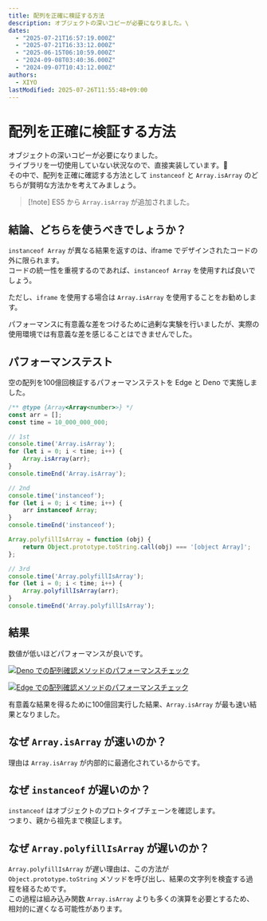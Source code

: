 ```yaml
---
title: 配列を正確に検証する方法
description: オブジェクトの深いコピーが必要になりました。\
dates:
  - "2025-07-21T16:57:19.000Z"
  - "2025-07-21T16:33:12.000Z"
  - "2025-06-15T06:10:59.000Z"
  - "2024-09-08T03:40:36.000Z"
  - "2024-09-07T10:43:12.000Z"
authors:
  - XIYO
lastModified: 2025-07-26T11:55:48+09:00
---
```

# 配列を正確に検証する方法

オブジェクトの深いコピーが必要になりました。\
ライブラリを一切使用していない状況なので、直接実装しています。🤣\
その中で、配列を正確に確認する方法として `instanceof` と `Array.isArray` のどちらが賢明な方法かを考えてみましょう。

> \[!note]
> ES5 から `Array.isArray` が追加されました。

## 結論、どちらを使うべきでしょうか？

`instanceof Array` が異なる結果を返すのは、iframe でデザインされたコードの外に限られます。\
コードの統一性を重視するのであれば、`instanceof Array` を使用すれば良いでしょう。

ただし、`iframe` を使用する場合は `Array.isArray` を使用することをお勧めします。

パフォーマンスに有意義な差をつけるために過剰な実験を行いましたが、実際の使用環境では有意義な差を感じることはできませんでした。

## パフォーマンステスト

空の配列を100億回検証するパフォーマンステストを Edge と Deno で実施しました。

```javascript
/** @type {Array<Array<number>>} */
const arr = [];
const time = 10_000_000_000;

// 1st
console.time('Array.isArray');
for (let i = 0; i < time; i++) {
	Array.isArray(arr);
}
console.timeEnd('Array.isArray');

// 2nd
console.time('instanceof');
for (let i = 0; i < time; i++) {
	arr instanceof Array;
}
console.timeEnd('instanceof');

Array.polyfillIsArray = function (obj) {
	return Object.prototype.toString.call(obj) === '[object Array]';
};

// 3rd
console.time('Array.polyfillIsArray');
for (let i = 0; i < time; i++) {
	Array.polyfillIsArray(arr);
}
console.timeEnd('Array.polyfillIsArray');
```

## 結果

数値が低いほどパフォーマンスが良いです。

[![Deno での配列確認メソッドのパフォーマンスチェック](https://mermaid.ink/img/pako:eNpFkE9PwzAMxb-K5RNIbdVS_owekIBx4ICEBCeWHbzUXaO1SZWkUqtp3510YSIX51m_9-L4iNLUjBVOs2zJ-nTHnoSGcLzyHYPAZ2tphteW5QE-2TbG9qQlg9KwZm2gyOElwD07gdE5pTQpB5s_b6bcuQpMQpzSzi9-00QdkcF0c6O67v2CbmPUHKMEvk0sR6-Mhu_wFFw5ltcCIYc0fYJVHukdWdgUeXZ3c5tA-Zg9lGUC96usKIstJthzGF3V4bfHhRfoW-5ZYBWuNdnDMv8pcDR68zVriZW3IydozbhvL2IcavK8VrS31GPVUOdCdyD9Y8y_5lp5Yz_ibs8rPv0C4mF0cw?type=png)](https://mermaid.live/edit#pako:eNpFkE9PwzAMxb-K5RNIbdVS_owekIBx4ICEBCeWHbzUXaO1SZWkUqtp3510YSIX51m_9-L4iNLUjBVOs2zJ-nTHnoSGcLzyHYPAZ2tphteW5QE-2TbG9qQlg9KwZm2gyOElwD07gdE5pTQpB5s_b6bcuQpMQpzSzi9-00QdkcF0c6O67v2CbmPUHKMEvk0sR6-Mhu_wFFw5ltcCIYc0fYJVHukdWdgUeXZ3c5tA-Zg9lGUC96usKIstJthzGF3V4bfHhRfoW-5ZYBWuNdnDMv8pcDR68zVriZW3IydozbhvL2IcavK8VrS31GPVUOdCdyD9Y8y_5lp5Yz_ibs8rPv0C4mF0cw)

[![Edge での配列確認メソッドのパフォーマンスチェック](https://mermaid.ink/img/pako:eNpFkMFuwjAMhl_F8gmktipoha2HSWPjsMOkSdtphINJXRrRJihJtVaId18gQ-SS_NGXz7FPKE3FWOIwyoasT3fsSWgIyyvfMgh8sZZGeG1YHuCTbW1sR1oyKA0ra34dW5isqz1PYZbDKjzr2AmMjiGlQTnY_Fsy5a67wCSIlXb-YjJ1zBE5mnasVdu-39BtVI1RJXA9sOy9Mhq-QymYOJZTgZBDmj7DYx7pHVnYzJbZfFEkUDxkxdM8gWWRLfJ8iwl2HJpQVej7dOEF-oY7FliGY0X2cPn_OXDUe_M1aomltz0naE2_b26hP1bk-U3R3lKHZU2tC7dH0j_G3DNXyhv7Ead8Hfb5D6fxd78?type=png)](https://mermaid.live/edit#pako:eNpFkMFuwjAMhl_F8gmktipoha2HSWPjsMOkSdtphINJXRrRJihJtVaId18gQ-SS_NGXz7FPKE3FWOIwyoasT3fsSWgIyyvfMgh8sZZGeG1YHuCTbW1sR1oyKA0ra34dW5isqz1PYZbDKjzr2AmMjiGlQTnY_Fsy5a67wCSIlXb-YjJ1zBE5mnasVdu-39BtVI1RJXA9sOy9Mhq-QymYOJZTgZBDmj7DYx7pHVnYzJbZfFEkUDxkxdM8gWWRLfJ8iwl2HJpQVej7dOEF-oY7FliGY0X2cPn_OXDUe_M1aomltz0naE2_b26hP1bk-U3R3lKHZU2tC7dH0j_G3DNXyhv7Ead8Hfb5D6fxd78)

有意義な結果を得るために100億回実行した結果、`Array.isArray` が最も速い結果となりました。

## なぜ `Array.isArray` が速いのか？

理由は `Array.isArray` が内部的に最適化されているからです。

## なぜ `instanceof` が遅いのか？

`instanceof` はオブジェクトのプロトタイプチェーンを確認します。\
つまり、親から祖先まで検証します。

## なぜ `Array.polyfillIsArray` が遅いのか？

`Array.polyfillIsArray` が遅い理由は、この方法が `Object.prototype.toString` メソッドを呼び出し、結果の文字列を検査する過程を経るためです。\
この過程は組み込み関数 `Array.isArray` よりも多くの演算を必要とするため、相対的に遅くなる可能性があります。

